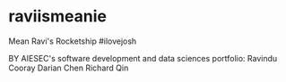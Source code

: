 # raviismeanie
Mean Ravi's Rocketship 
#ilovejosh

BY AIESEC's software development and data sciences portfolio: 
Ravindu Cooray 
Darian Chen 
Richard Qin
